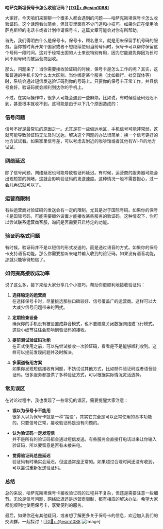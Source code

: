 **哈萨克斯坦保号卡怎么收验证码？[[TG💪+ @esim1088](https://t.me/s/esim1088)]**

大家好，今天咱们来聊聊一个很多人都会遇到的问题——哈萨克斯坦保号卡怎么收验证码。这个话题看似简单，但其实里面有不少门道和小技巧。如果你正在使用哈萨克斯坦的电话卡或者计划申请保号卡，这篇文章可能会对你有所帮助。

首先，我们得明白什么是保号卡。保号卡，顾名思义，就是用来保留手机号码的服务。当你暂时离开某个国家或者不想继续使用当前号码时，保号卡可以帮你保留这个号码一段时间。这对于经常出国的人士来说特别有用，因为它能避免你因为长时间不用号码而被运营商回收。

那么，问题来了：当你需要接收验证码的时候，保号卡是怎么工作的呢？其实，这和普通的手机卡没什么太大区别。当你绑定某个服务（比如银行、社交媒体等）时，系统会通过短信发送验证码到你的号码上。只要你的保号卡正常工作，并且信号良好，验证码就会顺利到达你的手机上。

不过，在实际操作中，很多人可能会遇到一些麻烦。比如说，有时候验证码迟迟不到，甚至根本就收不到。这可能是由于以下几个原因造成的：

### **信号问题**
信号不好是最常见的原因之一。尤其是在一些偏远地区，手机信号可能非常弱，这就可能导致验证码无法及时送达。解决这个问题的办法很简单：换一个信号更好的地方试试看。如果家里信号差，可以考虑去附近的咖啡馆或者其他有Wi-Fi的地方试试。

### **网络延迟**
除了信号问题，网络延迟也可能导致验证码延迟。有时候，运营商的服务器可能会出现短暂的拥堵，这就会影响验证码的发送速度。这种情况一般不需要担心，过一会儿再试就可以了。

### **运营商限制**
有些运营商对验证码的发送会有一定的限制，尤其是对于国际号码。如果你的保号卡是国际号码，可能需要额外设置才能接收某些服务的验证码。这种情况下，你可以尝试联系运营商客服，询问是否需要开启特定的功能。

### **验证码格式问题**
有时候，验证码并不是以短信的形式发送的，而是通过语音的方式。如果你的保号卡支持语音功能，那么你需要接听来电并输入收到的验证码。如果没有语音功能，那就只能等待短信了。

### **如何提高接收成功率**
说了这么多，接下来给大家分享几个小技巧，帮助你更顺利地接收验证码：

1. **选择稳定的运营商**  
   在选择保号卡时，尽量挑选那些口碑较好、信号覆盖广的运营商。这样可以大大减少信号问题带来的困扰。

2. **定期检查设备**  
   确保你的手机没有被设置成静音模式，也不要随意关闭数据网络或飞行模式。这些小细节往往会影响到验证码的接收。

3. **提前测试验证码功能**  
   在正式使用之前，可以先尝试接收一次验证码，看看是不是能够顺利收到。这样可以提前发现问题并及时解决。

4. **多渠道备用方案**  
   如果你发现短信接收有问题，不妨试试其他方式，比如邮件验证码或者语音验证码。很多服务都提供了多种验证方式，可以根据实际情况灵活选择。

### **常见误区**
在讨论过程中，我也发现了一些常见的误区，需要提醒大家注意：

- **误以为保号卡不能用**  
  很多人以为保号卡就是一种“摆设”，其实它完全是可以正常使用的基本功能的。只要信号正常，接收验证码是没有问题的。

- **认为验证码一定发短信**  
  并不是所有的验证码都会通过短信发送。有些服务会直接打电话过来让你输入验证码，所以要留意是否有未接来电。

- **觉得验证码总是延迟**  
  验证码有时确实会延迟，但这通常是正常的。如果超过合理时间还没有收到，可以尝试重新发送验证码。

### **总结**
总的来说，哈萨克斯坦保号卡接收验证码的过程并不复杂，但还是需要注意一些细节。无论是信号问题、网络延迟还是运营商限制，都有相应的解决办法。希望大家都能顺利地使用保号卡，享受便利的服务。

最后，如果你还有其他疑问，或者想了解更多关于保号卡的信息，欢迎加入我们的交流群，一起探讨！[[TG💪+ @esim1088](https://t.me/s/esim1088) ![Image](https://i.postimg.cc/4NQfJmqS/Snipaste-2025-05-13-00-14-12.png)]